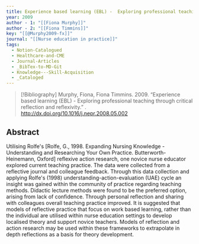 ```yaml
---
title: Experience based learning (EBL) -  Exploring professional teaching through critical reflection and reflexivity
year: 2009
author - 1: "[[Fiona Murphy]]"
author - 2: "[[Fiona Timmins]]"
key: "[[@Murphy2009-fx]]"
journal: "[[Nurse education in practice]]"
tags:
  - Notion-Catalogued
  - Healthcare-and-CME
  - Journal-Articles
  - _BibTex-to-MD-Git
  - Knowledge---Skill-Acquisition
  - _Cataloged
---
```


> [!Bibliography]
> Murphy, Fiona, Fiona Timmins. 2009. “Experience based learning (EBL) -  Exploring professional teaching through critical reflection and reflexivity.” . http://dx.doi.org/10.1016/j.nepr.2008.05.002

## Abstract
Utilising Rolfe's [Rolfe, G., 1998. Expanding Nursing Knowledge -  Understanding and Researching Your Own Practice. Butterworth-Heinemann, Oxford] reflexive action research, one novice nurse educator explored current teaching practice. The data were collected from a reflective journal and colleague feedback. Through this data collection and applying Rolfe's (1998) understanding-action-evaluation (UAE) cycle an insight was gained within the community of practice regarding teaching methods. Didactic lecture methods were found to be the preferred option, arising from lack of confidence. Through personal reflection and sharing with colleagues overall teaching practice improved. It is suggested that models of reflective practice that focus on work based learning, rather than the individual are utilised within nurse education settings to develop localised theory and support novice teachers. Models of reflection and action research may be used within these frameworks to extrapolate in depth reflections as a basis for theory development.